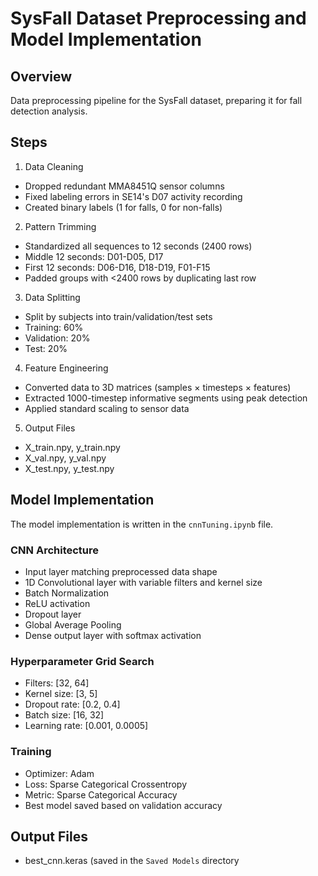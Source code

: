 # SysFall Dataset Preprocessing and Model Implementation

## Overview
Data preprocessing pipeline for the SysFall dataset, preparing it for fall detection analysis.

## Steps

1. Data Cleaning
- Dropped redundant MMA8451Q sensor columns
- Fixed labeling errors in SE14's D07 activity recording
- Created binary labels (1 for falls, 0 for non-falls)

2. Pattern Trimming
- Standardized all sequences to 12 seconds (2400 rows)
- Middle 12 seconds: D01-D05, D17
- First 12 seconds: D06-D16, D18-D19, F01-F15
- Padded groups with <2400 rows by duplicating last row

3. Data Splitting
- Split by subjects into train/validation/test sets
- Training: 60%
- Validation: 20%
- Test: 20%

4. Feature Engineering
- Converted data to 3D matrices (samples × timesteps × features)
- Extracted 1000-timestep informative segments using peak detection
- Applied standard scaling to sensor data

5. Output Files
- X_train.npy, y_train.npy
- X_val.npy, y_val.npy
- X_test.npy, y_test.npy

## Model Implementation

The model implementation is written in the `cnnTuning.ipynb` file.

### CNN Architecture
- Input layer matching preprocessed data shape
- 1D Convolutional layer with variable filters and kernel size
- Batch Normalization
- ReLU activation
- Dropout layer
- Global Average Pooling
- Dense output layer with softmax activation

### Hyperparameter Grid Search
- Filters: [32, 64]
- Kernel size: [3, 5]
- Dropout rate: [0.2, 0.4]
- Batch size: [16, 32]
- Learning rate: [0.001, 0.0005]

### Training
- Optimizer: Adam
- Loss: Sparse Categorical Crossentropy
- Metric: Sparse Categorical Accuracy
- Best model saved based on validation accuracy

## Output Files
- best_cnn.keras (saved in the `Saved Models` directory
